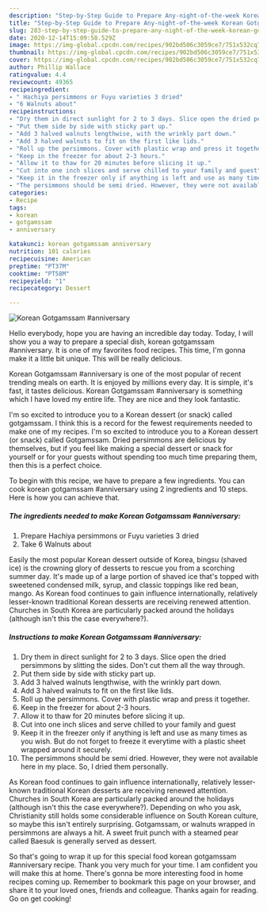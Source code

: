 ```yaml
---
description: "Step-by-Step Guide to Prepare Any-night-of-the-week Korean Gotgamssam #anniversary"
title: "Step-by-Step Guide to Prepare Any-night-of-the-week Korean Gotgamssam #anniversary"
slug: 283-step-by-step-guide-to-prepare-any-night-of-the-week-korean-gotgamssam-anniversary
date: 2020-12-14T15:09:58.529Z
image: https://img-global.cpcdn.com/recipes/902bd506c3059ce7/751x532cq70/korean-gotgamssam-anniversary-recipe-main-photo.jpg
thumbnail: https://img-global.cpcdn.com/recipes/902bd506c3059ce7/751x532cq70/korean-gotgamssam-anniversary-recipe-main-photo.jpg
cover: https://img-global.cpcdn.com/recipes/902bd506c3059ce7/751x532cq70/korean-gotgamssam-anniversary-recipe-main-photo.jpg
author: Phillip Wallace
ratingvalue: 4.4
reviewcount: 49365
recipeingredient:
- " Hachiya persimmons or Fuyu varieties 3 dried"
- "6 Walnuts about"
recipeinstructions:
- "Dry them in direct sunlight for 2 to 3 days. Slice open the dried persimmons by slitting the sides. Don&#39;t cut them all the way through."
- "Put them side by side with sticky part up."
- "Add 3 halved walnuts lengthwise, with the wrinkly part down."
- "Add 3 halved walnuts to fit on the first like lids."
- "Roll up the persimmons. Cover with plastic wrap and press it together."
- "Keep in the freezer for about 2-3 hours."
- "Allow it to thaw for 20 minutes before slicing it up."
- "Cut into one inch slices and serve chilled to your family and guest"
- "Keep it in the freezer only if anything is left and use as many times as you wish. But do not forget to freeze it everytime with a plastic sheet wrapped around it securely."
- "The persimmons should be semi dried. However, they were not available here in my place. So, I dried them personally."
categories:
- Recipe
tags:
- korean
- gotgamssam
- anniversary

katakunci: korean gotgamssam anniversary 
nutrition: 101 calories
recipecuisine: American
preptime: "PT37M"
cooktime: "PT58M"
recipeyield: "1"
recipecategory: Dessert

---
```



![Korean Gotgamssam #anniversary](https://img-global.cpcdn.com/recipes/902bd506c3059ce7/751x532cq70/korean-gotgamssam-anniversary-recipe-main-photo.jpg)

Hello everybody, hope you are having an incredible day today. Today, I will show you a way to prepare a special dish, korean gotgamssam #anniversary. It is one of my favorites food recipes. This time, I'm gonna make it a little bit unique. This will be really delicious.

Korean Gotgamssam #anniversary is one of the most popular of recent trending meals on earth. It is enjoyed by millions every day. It is simple, it's fast, it tastes delicious. Korean Gotgamssam #anniversary is something which I have loved my entire life. They are nice and they look fantastic.

I&#39;m so excited to introduce you to a Korean dessert (or snack) called gotgamssam. I think this is a record for the fewest requirements needed to make one of my recipes. I&#39;m so excited to introduce you to a Korean dessert (or snack) called Gotgamssam. Dried persimmons are delicious by themselves, but if you feel like making a special dessert or snack for yourself or for your guests without spending too much time preparing them, then this is a perfect choice.


To begin with this recipe, we have to prepare a few ingredients. You can cook korean gotgamssam #anniversary using 2 ingredients and 10 steps. Here is how you can achieve that.

<!--inarticleads1-->

##### The ingredients needed to make Korean Gotgamssam #anniversary:

1. Prepare  Hachiya persimmons or Fuyu varieties 3 dried
1. Take 6 Walnuts about


Easily the most popular Korean dessert outside of Korea, bingsu (shaved ice) is the crowning glory of desserts to rescue you from a scorching summer day. It&#39;s made up of a large portion of shaved ice that&#39;s topped with sweetened condensed milk, syrup, and classic toppings like red bean, mango. As Korean food con­tin­ues to gain in­flu­ence in­ter­na­tion­ally, rel­a­tively lesser-known tra­di­tional Korean desserts are re­ceiv­ing re­newed at­ten­tion. Churches in South Korea are particularly packed around the holidays (although isn&#39;t this the case everywhere?). 

<!--inarticleads2-->

##### Instructions to make Korean Gotgamssam #anniversary:

1. Dry them in direct sunlight for 2 to 3 days. Slice open the dried persimmons by slitting the sides. Don&#39;t cut them all the way through.
1. Put them side by side with sticky part up.
1. Add 3 halved walnuts lengthwise, with the wrinkly part down.
1. Add 3 halved walnuts to fit on the first like lids.
1. Roll up the persimmons. Cover with plastic wrap and press it together.
1. Keep in the freezer for about 2-3 hours.
1. Allow it to thaw for 20 minutes before slicing it up.
1. Cut into one inch slices and serve chilled to your family and guest
1. Keep it in the freezer only if anything is left and use as many times as you wish. But do not forget to freeze it everytime with a plastic sheet wrapped around it securely.
1. The persimmons should be semi dried. However, they were not available here in my place. So, I dried them personally.


As Korean food con­tin­ues to gain in­flu­ence in­ter­na­tion­ally, rel­a­tively lesser-known tra­di­tional Korean desserts are re­ceiv­ing re­newed at­ten­tion. Churches in South Korea are particularly packed around the holidays (although isn&#39;t this the case everywhere?). Depending on who you ask, Christianity still holds some considerable influence on South Korean culture, so maybe this isn&#39;t entirely surprising. Gotgamssam, or walnuts wrapped in persimmons are always a hit. A sweet fruit punch with a steamed pear called Baesuk is generally served as dessert. 

So that's going to wrap it up for this special food korean gotgamssam #anniversary recipe. Thank you very much for your time. I am confident you will make this at home. There's gonna be more interesting food in home recipes coming up. Remember to bookmark this page on your browser, and share it to your loved ones, friends and colleague. Thanks again for reading. Go on get cooking!
